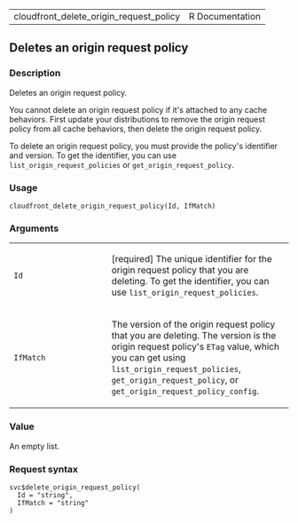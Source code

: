 <table style="width: 100%;">
<tbody>
<tr class="odd">
<td>cloudfront_delete_origin_request_policy</td>
<td style="text-align: right;">R Documentation</td>
</tr>
</tbody>
</table>

## Deletes an origin request policy

### Description

Deletes an origin request policy.

You cannot delete an origin request policy if it's attached to any cache
behaviors. First update your distributions to remove the origin request
policy from all cache behaviors, then delete the origin request policy.

To delete an origin request policy, you must provide the policy's
identifier and version. To get the identifier, you can use
`list_origin_request_policies` or `get_origin_request_policy`.

### Usage

    cloudfront_delete_origin_request_policy(Id, IfMatch)

### Arguments

<table>
<colgroup>
<col style="width: 35%" />
<col style="width: 65%" />
</colgroup>
<tbody>
<tr class="odd">
<td><code
id="cloudfront_delete_origin_request_policy_:_Id">Id</code></td>
<td><p>[required] The unique identifier for the origin request policy
that you are deleting. To get the identifier, you can use
<code>list_origin_request_policies</code>.</p></td>
</tr>
<tr class="even">
<td><code
id="cloudfront_delete_origin_request_policy_:_IfMatch">IfMatch</code></td>
<td><p>The version of the origin request policy that you are deleting.
The version is the origin request policy's <code>ETag</code> value,
which you can get using <code>list_origin_request_policies</code>,
<code>get_origin_request_policy</code>, or
<code>get_origin_request_policy_config</code>.</p></td>
</tr>
</tbody>
</table>

### Value

An empty list.

### Request syntax

    svc$delete_origin_request_policy(
      Id = "string",
      IfMatch = "string"
    )
